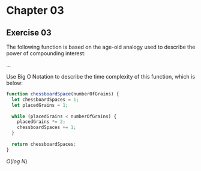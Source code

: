 
# Chapter 03

## Exercise 03

The following function is based on the age-old analogy used to describe the power of compounding interest:

...

Use Big O Notation to describe the time complexity of this function, which is below:

```js
function chessboardSpace(numberOfGrains) {
  let chessboardSpaces = 1;
  let placedGrains = 1;
  
  while (placedGrains < numberOfGrains) {
    placedGrains *= 2;
    chessboardSpaces += 1;
  }
  
  return chessboardSpaces;
}
```

$O(log\text{ }N)$
